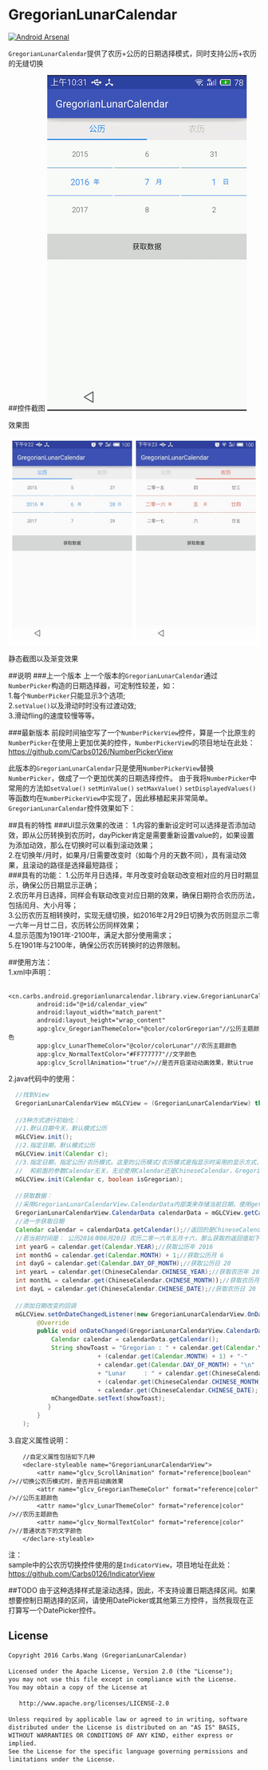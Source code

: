 # GregorianLunarCalendar
[![Android Arsenal](https://img.shields.io/badge/Android%20Arsenal-GregorianLunarCalendar-brightgreen.svg?style=flat)](http://android-arsenal.com/details/1/3818)<br>

`GregorianLunarCalendar`提供了农历+公历的日期选择模式，同时支持公历+农历的无缝切换

##控件截图
![Example Image][1]<br>

效果图

![Example Image][2]<br>

静态截图以及渐变效果

##说明
###上一个版本
上一个版本的`GregorianLunarCalendar`通过`NumberPicker`构造的日期选择器，可定制性较差，如：<br>
1.每个`NumberPicker`只能显示3个选项;<br>
2.`setValue()`以及滑动时时没有过渡动效;<br>
3.滑动fling的速度较慢等等。<br>

###最新版本
前段时间抽空写了一个`NumberPickerView`控件，算是一个比原生的`NumberPicker`在使用上更加优美的控件，`NumberPickerView`的项目地址在此处：
https://github.com/Carbs0126/NumberPickerView<br>


此版本的`GregorianLunarCalendar`只是使用`NumberPickerView`替换`NumberPicker`，做成了一个更加优美的日期选择控件。
由于我将`NumberPicker`中常用的方法如`setValue()` `setMinValue()` `setMaxValue()` `setDisplayedValues()`等函数均在`NumberPickerView`中实现了，因此移植起来非常简单。
`GregorianLunarCalendar`控件效果如下：

##具有的特性
###UI显示效果的改进：
1.内容的重新设定时可以选择是否添加动效，即从公历转换到农历时，dayPicker肯定是需要重新设置value的，如果设置为添加动效，那么在切换时可以看到滚动效果；<br>
2.在切换年/月时，如果月/日需要改变时（如每个月的天数不同），具有滚动效果，且滚动的路径是选择最短路径；<br>
###具有的功能：
1.公历年月日选择，年月改变时会联动改变相对应的月日时期显示，确保公历日期显示正确；<br>
2.农历年月日选择，同样会有联动改变对应日期的效果，确保日期符合农历历法，包括闰月、大小月等；<br>
3.公历农历互相转换时，实现无缝切换，如2016年2月29日切换为农历则显示二零一六年一月廿二日，农历转公历同样效果；<br>
4.显示范围为1901年-2100年，满足大部分使用需求；<br>
5.在1901年与2100年，确保公历农历转换时的边界限制。<br>

##使用方法：<br>
1.xml中声明：
```
    <cn.carbs.android.gregorianlunarcalendar.library.view.GregorianLunarCalendarView
        android:id="@+id/calendar_view"
        android:layout_width="match_parent"
        android:layout_height="wrap_content"
        app:glcv_GregorianThemeColor="@color/colorGregorian"//公历主题颜色
        app:glcv_LunarThemeColor="@color/colorLunar"//农历主题颜色
        app:glcv_NormalTextColor="#FF777777"//文字颜色
        app:glcv_ScrollAnimation="true"/>//是否开启滚动动画效果，默认true
```
2.java代码中的使用：
```java
  //找到View
  GregorianLunarCalendarView mGLCView = (GregorianLunarCalendarView) this.findViewById(R.id.calendar_view)
  
  //3种方式进行初始化：
  //1.默认日期今天，默认模式公历
  mGLCView.init();
  //2.指定日期，默认模式公历
  mGLCView.init(Calendar c);
  //3.指定日期，指定公历/农历模式。这里的公历模式/农历模式是指显示时采用的显示方式，
  //  和前面的参数Calendar无关，无论使用Calendar还是ChineseCalendar，GregorianLunarCalendarView需要的只是某一指定的年月日。
  mGLCView.init(Calendar c, boolean isGregorian);
  
  //获取数据：
  //采用GregorianLunarCalendarView.CalendarData内部类来存储当前日期，使用getCalendarData()函数获取选中date数据
  GregorianLunarCalendarView.CalendarData calendarData = mGLCView.getCalendarData();
  //进一步获取日期
  Calendar calendar = calendarData.getCalendar();//返回的是ChineseCalendar对象
  //若当前时间是： 公历2016年06月20日 农历二零一六年五月十六，那么获取的返回值如下：
  int yearG = calendar.get(Calendar.YEAR);//获取公历年 2016
  int monthG = calendar.get(Calendar.MONTH) + 1;//获取公历月 6
  int dayG = calendar.get(Calendar.DAY_OF_MONTH);//获取公历日 20
  int yearL = calendar.get(ChineseCalendar.CHINESE_YEAR);//获取农历年 2016
  int monthL = calendar.get(ChineseCalendar.CHINESE_MONTH));//获取农历月 5//注意，如果是闰五月则返回-5
  int dayL = calendar.get(ChineseCalendar.CHINESE_DATE);//获取农历日 20
  
  //添加日期改变的回调
  mGLCView.setOnDateChangedListener(new GregorianLunarCalendarView.OnDateChangedListener(){
        @Override
        public void onDateChanged(GregorianLunarCalendarView.CalendarData calendarData) {
            Calendar calendar = calendarData.getCalendar();
            String showToast = "Gregorian : " + calendar.get(Calendar.YEAR) + "-"
                         + (calendar.get(Calendar.MONTH) + 1) + "-"
                         + calendar.get(Calendar.DAY_OF_MONTH) + "\n"
                         + "Lunar     : " + calendar.get(ChineseCalendar.CHINESE_YEAR) + "-"
                         + (calendar.get(ChineseCalendar.CHINESE_MONTH)) + "-"
                         + calendar.get(ChineseCalendar.CHINESE_DATE);
            mChangedDate.setText(showToast);
           }
        }
    );
```
3.自定义属性说明：
```
    //自定义属性包括如下几种
    <declare-styleable name="GregorianLunarCalendarView">
        <attr name="glcv_ScrollAnimation" format="reference|boolean" />//切换公农历模式时，是否开启动画效果
        <attr name="glcv_GregorianThemeColor" format="reference|color" />//公历主题颜色
        <attr name="glcv_LunarThemeColor" format="reference|color" />//农历主题颜色
        <attr name="glcv_NormalTextColor" format="reference|color" />//普通状态下的文字颜色
    </declare-styleable>
```
注：<br>
sample中的公农历切换控件使用的是`IndicatorView`，项目地址在此处：
https://github.com/Carbs0126/IndicatorView

##TODO
由于这种选择样式是滚动选择，因此，不支持设置日期选择区间。如果想要控制日期选择的区间，请使用DatePicker或其他第三方控件，当然我现在正打算写一个DatePicker控件。

## License

    Copyright 2016 Carbs.Wang (GregorianLunarCalendar)

    Licensed under the Apache License, Version 2.0 (the "License");
    you may not use this file except in compliance with the License.
    You may obtain a copy of the License at

       http://www.apache.org/licenses/LICENSE-2.0

    Unless required by applicable law or agreed to in writing, software
    distributed under the License is distributed on an "AS IS" BASIS,
    WITHOUT WARRANTIES OR CONDITIONS OF ANY KIND, either express or implied.
    See the License for the specific language governing permissions and
    limitations under the License.


[1]: https://github.com/Carbs0126/Screenshot/blob/master/gregorian_refine.gif
[2]: https://github.com/Carbs0126/Screenshot/blob/master/gregorian.jpg

